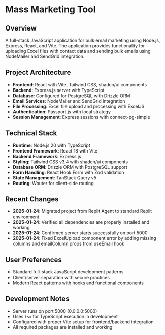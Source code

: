 # Mass Marketing Tool

## Overview
A full-stack JavaScript application for bulk email marketing using Node.js, Express, React, and Vite. The application provides functionality for uploading Excel files with contact data and sending bulk emails using NodeMailer and SendGrid integration.

## Project Architecture
- **Frontend**: React with Vite, Tailwind CSS, shadcn/ui components
- **Backend**: Express.js server with TypeScript
- **Database**: Configured for PostgreSQL with Drizzle ORM
- **Email Services**: NodeMailer and SendGrid integration
- **File Processing**: Excel file upload and processing with ExcelJS
- **Authentication**: Passport.js with local strategy
- **Session Management**: Express sessions with connect-pg-simple

## Technical Stack
- **Runtime**: Node.js 20 with TypeScript
- **Frontend Framework**: React 18 with Vite
- **Backend Framework**: Express.js
- **Styling**: Tailwind CSS v3.4 with shadcn/ui components
- **Database ORM**: Drizzle ORM with PostgreSQL support
- **Form Handling**: React Hook Form with Zod validation
- **State Management**: TanStack Query v5
- **Routing**: Wouter for client-side routing

## Recent Changes
- **2025-01-24**: Migrated project from Replit Agent to standard Replit environment
- **2025-01-24**: Verified all dependencies are properly installed and working
- **2025-01-24**: Confirmed server starts successfully on port 5000
- **2025-01-24**: Fixed ExcelUpload component error by adding missing columns and emailColumn props from useEmail hook

## User Preferences
- Standard full-stack JavaScript development patterns
- Client/server separation with secure practices
- Modern React patterns with hooks and functional components

## Development Notes
- Server runs on port 5000 (0.0.0.0:5000)
- Uses `tsx` for TypeScript execution in development
- Configured with proper Vite setup for frontend/backend integration
- All required packages are installed and working